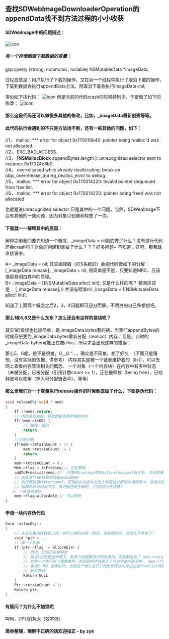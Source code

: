 ## 查找SDWebImageDownloaderOperation的appendData找不到方法过程的小小收获

#### SDWebImage中的问题描述： 
 ![icon](http://172.16.117.224/ios-team/ios-team/raw/master/Wiki/zhangyuanke/icon/sdimage_bug_1.png)
##### 有一个存储图像下载数据的变量：
>
@property (strong, nonatomic, nullable) NSMutableData *imageData; 

过程应该是：用户执行了下载的操作，又在另一个线程中执行了取消下载的操作，下载到数据会执行appendData方法，而取消下载会执行imageData=nil; 

类似如下扥代码： 
 ![icon](http://172.16.117.224/ios-team/ios-team/raw/master/Wiki/zhangyuanke/icon/sdimage_bug_2.png)
但是当前的代码crash的时机特别少，于是做了如下的修改： 
  ![icon](http://172.16.117.224/ios-team/ios-team/raw/master/Wiki/zhangyuanke/icon/sdimage_bug_3.png)
#### 那么这段代码还可以做很多其他的修改，比如，_imageData重新创建等等。 

#### 此代码执行会遇到的不只是方法找不到，还有一些其他的问题，如下： 
>
//1， malloc: *** error for object 0x170016b40: pointer being realloc'd was not allocated.   
//2， EXC_BAD_ACCESS.    
//3， [__NSMallocBlock__ appendBytes:length:]: unrecognized selector sent to instance 0x17024e8b0.  
//4， overreleased while already deallocating; break on objc_overrelease_during_dealloc_error to debug.    
//5， malloc: *** error for object 0x170014220: Invalid pointer dequeued from free list.    
//6， malloc: *** error for object 0x170014220: pointer being freed was not allocated 

也就是说unrecognized selector 只是其中的一个问题，当然，SDWebImage不会有其他的一些问题，因为对象只创建和释放了一次。 
#### 下面就一一解释其中的原因： 
解释之前我们要先知道一个概念，_imageData = nil到底做了什么？没有这行代码还会crash吗？对象的创建到底做了什么？？？好多问题~ 
不知道，好吧，那我就直接说啦。
> 
A>    _imageData = nil; 其实编译器（iOS系统的）会把代码做如下的分解： 
           [_imageData release]; 
           _imageData = nil;
           很简单是不是，只要知道MRC，应该很容易明白其中的原理。   
B>    _imageData = [[NSMutableData alloc] init]; 又是什么样的呢？ 
            猜测应该是： 
            [_imageData release];// 并没有赋值nil
            _imageData = [[NSMutableData alloc] init]; 

知道了上面两个概念之后2，3，4问题即可迎刃而解，不明白的自己多想想吧。 

#### 那么1和5,6又是什么东东？怎么还会有这样的错误呢？ 
其实1的错误也比较简单，是_imageData.bytes惹的祸，当我们appendBytes的时候系统要为_imageData.bytes重新分配（realloc）内存，但是，此时的_imageData.bytes可能正在被alloc，所以才会出现这样的错误！ 

>
那么5，6呢，是不是很难，O__O “…，确实是不简单，想了好久：（下面只是猜想，没有实际的依据，供参考） 
内存其实是被一个链表维护着的（list），可以去网上查看内存管理相关的概念。 
一个对象（一个内存块）在内存中有多种状态（未被分配，已被分配（引用计数count >= 1），正在被释放（being free），已经释放可以使用（存入可分配链表中），等等）
 
#### 那么当我们对一个变量执行release操作的时候到底做了什么，下面是伪代码： 
``` Objective-C 
void releseObj(void * mem) 
{ 
    If (!mem) return; 
    // 内存是否完好，释放的是否是申请的内存 
    If(!mem->isOK) { 
        // 报错，返回 
        return; 
    } 
    //引用计数 
    If(mem->retainCount > 1) { 
        mem->retainCount -= 1 
        return; 
    } 
    mem->retainCount = 0； 
    Mem->flag = isFreeing;// 正在释放
    addToFreeList(mem);// （可能和runloop中的autorelasepool有关系，否则直接释放不就ok了） 
    // 之后从free链表中dequeue该mem
    // 执行释放操作free(mem)，把当前的内存块又放入到可被分配的内存链表中，没有对当前的内存进行清空操作 
    // 如果此时访问该内存，有可能还是正确的，（包括执行方法等）
   // 一些其他操作 
    mem->flag=allocAble;// 可以释放
} 
```
#### 申请一块内存伪代码 
``` Objective-C 
Void *allocObj() 
{ 
    // 先去可用内存链表上找一块可以用的内存（其实，是有缓存的，此处先不考虑了） 
    void *ptr = ..
    // 做一下判断
    If (ptr->flag != allocAble) { 
        // 出错，比如正在被释放 
        // 错误6应该是这种情况，有两个线程都进行释放操作，而且都走到了 mem->retainCount = 0； 
        // 其中一个执行完了释放操作，而且把内存块放入了可以申请的链表中， mem->flag=allocAble;这个时候有一个要申请内存的操作，当然，这个内存块是可以被申请的，但是，当真正进行申请的时候，另一个线程又对该内存进行了释放后续操作，。。。 
        // 错误5 和6 是类似的，也是这个地方进行了判断发现该内存正在被freelist释放，所以申请失败 
        // 触发断点
        Return NULL
    } 
    Ptr->retainCount = 1; 
    Return ptr;
} 
```
#### 有疑问？为什么不加锁呢 
呵呵，CPU消耗大（效率低） 

#### 简单整理，理解不正确的话欢迎指正 - by zyk  
